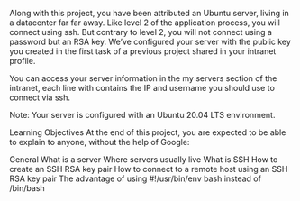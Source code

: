 Along with this project, you have been attributed an Ubuntu server, living in a datacenter far far away. Like level 2 of the application process, you will connect using ssh. But contrary to level 2, you will not connect using a password but an RSA key. We’ve configured your server with the public key you created in the first task of a previous project shared in your intranet profile.

You can access your server information in the my servers section of the intranet, each line with contains the IP and username you should use to connect via ssh.

Note: Your server is configured with an Ubuntu 20.04 LTS environment.



Learning Objectives
At the end of this project, you are expected to be able to explain to anyone, without the help of Google:

General
What is a server
Where servers usually live
What is SSH
How to create an SSH RSA key pair
How to connect to a remote host using an SSH RSA key pair
The advantage of using #!/usr/bin/env bash instead of /bin/bash


